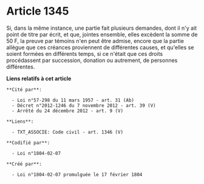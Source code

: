 # Article 1345

Si, dans la même instance, une partie fait plusieurs demandes, dont il n'y ait point de titre par écrit, et que, jointes
ensemble, elles excèdent la somme de 50 F, la preuve par témoins n'en peut être admise, encore que la partie allègue que ces
créances proviennent de différentes causes, et qu'elles se soient formées en différents temps, si ce n'était que ces droits
procédassent par succession, donation ou autrement, de personnes différentes.

**Liens relatifs à cet article**

	**Cité par**:

	  - Loi n°57-298 du 11 mars 1957 - art. 31 (Ab)
	  - Décret n°2012-1246 du 7 novembre 2012 - art. 39 (V)
	  - Arrêté du 24 décembre 2012 - art. 9 (V)

	**Liens**:

	  - TXT_ASSOCIE: Code civil - art. 1346 (V)

	**Codifié par**:

	  - Loi n°1804-02-07

	**Créé par**:

	  - Loi n°1804-02-07 promulguée le 17 février 1804
